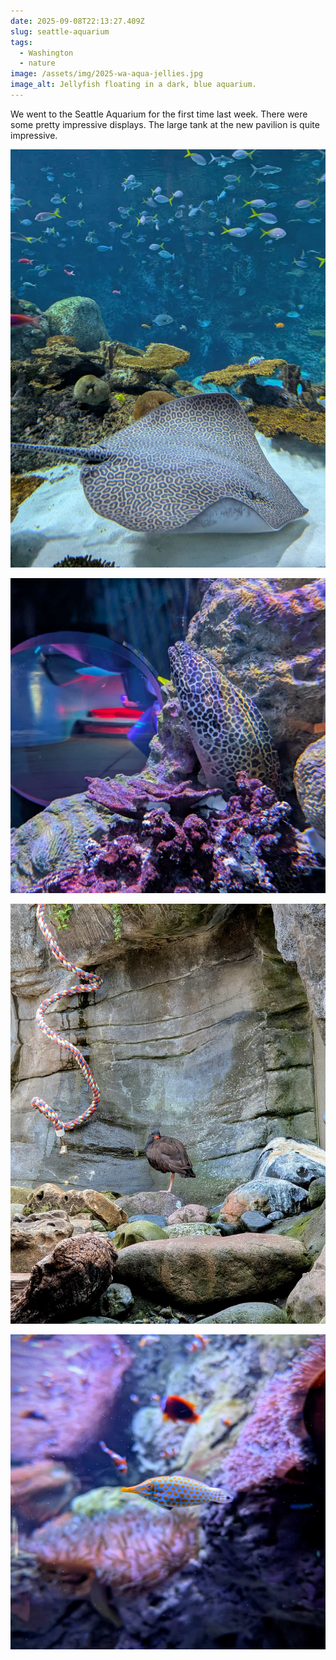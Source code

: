 ```yaml
---
date: 2025-09-08T22:13:27.409Z
slug: seattle-aquarium
tags:
  - Washington
  - nature
image: /assets/img/2025-wa-aqua-jellies.jpg
image_alt: Jellyfish floating in a dark, blue aquarium.
---
```


We went to the Seattle Aquarium for the first time last week.
There were some pretty impressive displays.
The large tank at the new pavilion is quite impressive.

![A spotted ray swiming in front of a reef with more fish in the background.](/assets/img/2025-wa-aqua-ray.jpg)

![A large eel sticking its head out from some rocks in an enclosure.](/assets/img/2025-wa-aqua-eel.jpg)

![An oystercatcher bird sleeping in an exhibit on some rocks.](/assets/img/2025-wa-aqua-oystercatcher.jpg)

![A small fish with a log pointy nose.](/assets/img/2025-wa-aqua-nose-fish.jpg)
